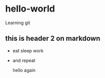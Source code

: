 # hello-world
Learning git

## this is header 2 on markdown

* eat sleep work
* and repeat

	hello
	again
